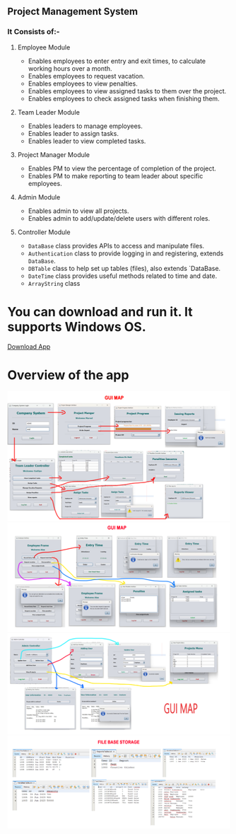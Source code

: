 ## Project Management System

### It Consists of:-

1. Employee Module
   - Enables employees to enter entry and exit times, to calculate working hours over a month.
   - Enables employees to request vacation.
   - Enables employees to view penalties.
   - Enables employees to view assigned tasks to them over the project.
   - Enables employees to check assigned tasks when finishing them.

2. Team Leader Module
   - Enables leaders to manage employees.
   - Enables leader to assign tasks.
   - Enables leader to view completed tasks.

3. Project Manager Module
   - Enables PM to view the percentage of completion of the project.
   - Enables PM to make reporting to team leader about specific employees.

4. Admin Module
   - Enables admin to view all projects.
   - Enables admin to add/update/delete users with different roles.

5. Controller Module
   - `DataBase` class provides APIs to access and manipulate files.
   - `Authentication` class to provide logging in and registering, extends `DataBase`.
   - `DBTable` class to help set up tables (files), also extends `DataBase.
   - `DateTime` class provides useful methods related to time and date.
   - `ArrayString` class

# You can download and run it. It supports Windows OS.
[Download App](assets/App.rar)

# Overview of the app
![Example Image](assets/Images/GUI_MAP_1.jpg)
![Example Image](assets/Images/GUI_MAP_2.jpg)
![Example Image](assets/Images/GUI_MAP_3.jpg)
![Example Image](assets/Images/GUI_MAP_4.jpg)

  
